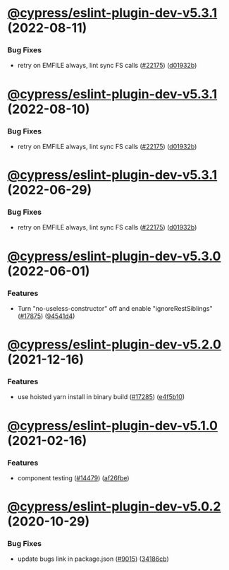 # [@cypress/eslint-plugin-dev-v5.3.1](https://github.com/cypress-io/cypress/compare/@cypress/eslint-plugin-dev-v5.3.0...@cypress/eslint-plugin-dev-v5.3.1) (2022-08-11)


### Bug Fixes

* retry on EMFILE always, lint sync FS calls ([#22175](https://github.com/cypress-io/cypress/issues/22175)) ([d01932b](https://github.com/cypress-io/cypress/commit/d01932bf751a6edf758451d8d19a74fe07e799ea))

# [@cypress/eslint-plugin-dev-v5.3.1](https://github.com/cypress-io/cypress/compare/@cypress/eslint-plugin-dev-v5.3.0...@cypress/eslint-plugin-dev-v5.3.1) (2022-08-10)


### Bug Fixes

* retry on EMFILE always, lint sync FS calls ([#22175](https://github.com/cypress-io/cypress/issues/22175)) ([d01932b](https://github.com/cypress-io/cypress/commit/d01932bf751a6edf758451d8d19a74fe07e799ea))

# [@cypress/eslint-plugin-dev-v5.3.1](https://github.com/cypress-io/cypress/compare/@cypress/eslint-plugin-dev-v5.3.0...@cypress/eslint-plugin-dev-v5.3.1) (2022-06-29)


### Bug Fixes

* retry on EMFILE always, lint sync FS calls ([#22175](https://github.com/cypress-io/cypress/issues/22175)) ([d01932b](https://github.com/cypress-io/cypress/commit/d01932bf751a6edf758451d8d19a74fe07e799ea))

# [@cypress/eslint-plugin-dev-v5.3.0](https://github.com/cypress-io/cypress/compare/@cypress/eslint-plugin-dev-v5.2.0...@cypress/eslint-plugin-dev-v5.3.0) (2022-06-01)


### Features

* Turn "no-useless-constructor" off and enable "ignoreRestSiblings" ([#17875](https://github.com/cypress-io/cypress/issues/17875)) ([94541d4](https://github.com/cypress-io/cypress/commit/94541d4f18591e8fa4b8702c39e92b0a7238aa5d))

# [@cypress/eslint-plugin-dev-v5.2.0](https://github.com/cypress-io/cypress/compare/@cypress/eslint-plugin-dev-v5.1.0...@cypress/eslint-plugin-dev-v5.2.0) (2021-12-16)


### Features

* use hoisted yarn install in binary build ([#17285](https://github.com/cypress-io/cypress/issues/17285)) ([e4f5b10](https://github.com/cypress-io/cypress/commit/e4f5b106d49d6ac0857c5fdac886f83b99558c88))

# [@cypress/eslint-plugin-dev-v5.1.0](https://github.com/cypress-io/cypress/compare/@cypress/eslint-plugin-dev-v5.0.2...@cypress/eslint-plugin-dev-v5.1.0) (2021-02-16)


### Features

* component testing ([#14479](https://github.com/cypress-io/cypress/issues/14479)) ([af26fbe](https://github.com/cypress-io/cypress/commit/af26fbebe6bc609132013a0493a116cc78bb1bd4))

# [@cypress/eslint-plugin-dev-v5.0.2](https://github.com/cypress-io/cypress/compare/@cypress/eslint-plugin-dev-v5.0.1...@cypress/eslint-plugin-dev-v5.0.2) (2020-10-29)


### Bug Fixes

* update bugs link in package.json ([#9015](https://github.com/cypress-io/cypress/issues/9015)) ([34186cb](https://github.com/cypress-io/cypress/commit/34186cb8b76c230a2506cabb0358d44c3205e0c4))
